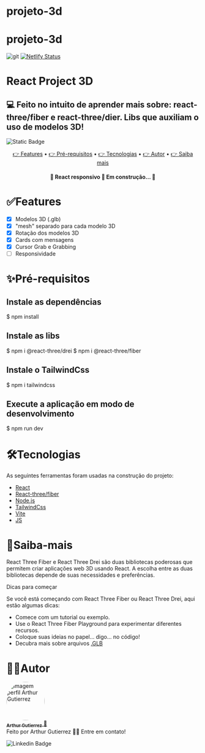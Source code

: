 # projeto-3d
# projeto-3d
![git](https://github.com/ArthurGuti/projeto-3d/assets/131212175/06817cac-d0f0-4ba1-88b3-d4e80c3f70a7)
[![Netlify Status](https://api.netlify.com/api/v1/badges/f3da937e-4566-4b6f-b223-516d5b63cccd/deploy-status)](https://app.netlify.com/sites/project3d-arthur/deploys)

# React Project 3D 
## 💻 Feito no intuito de aprender mais sobre: react-three/fiber e react-three/dier. Libs que auxiliam o uso de modelos 3D! 

<img alt="Static Badge" src="https://img.shields.io/badge/dev%20-%20Arthur%20-%20Gutierrez?color=%23907bf2&link=www.linkedin.com%2Fin%2Farthur-gutierrez-de-oliveira-dev2110">

<p align="center">
 <a href="#features"> 👉 Features</a> •
 <a href="#pré-requisitos"> 👉 Pré-requisitos</a> • 
 <a href="#tecnologias"> 👉 Tecnologias</a> • 
 <a href="#autor">👉 Autor</a> •
 <a href="#saiba-mais">👉 Saiba mais</a>
</p>

<h4 align="center"> 
	🚧  React responsivo 🚀 Em construção...  🚧
</h4>

# ✅Features

- [x] Modelos 3D (.glb)
- [x] "mesh" separado para cada modelo 3D
- [x] Rotação dos modelos 3D
- [x] Cards com mensagens
- [x] Cursor Grab e Grabbing
- [ ] Responsividade 

# ✨Pré-requisitos

## Instale as dependências
$ npm install 

## Instale as libs
$ npm i @react-three/drei
$ npm i @react-three/fiber

## Instale o TailwindCss
$ npm i tailwindcss

## Execute a aplicação em modo de desenvolvimento
$ npm run dev

# 🛠Tecnologias

As seguintes ferramentas foram usadas na construção do projeto:

- [React](https://pt-br.reactjs.org/)
- [React-three/fiber](https://docs.pmnd.rs/react-three-fiber/getting-started/introduction)
- [Node.js](https://nodejs.org/en/)
- [TailwindCss](https://tailwindcss.com/)
- [Vite](https://vitejs.dev/)
- [JS](https://vitejs.dev/](https://developer.mozilla.org/pt-BR/docs/Web/JavaScript))

# 📝Saiba-mais
React Three Fiber e React Three Drei são duas bibliotecas poderosas que permitem criar aplicações web 3D usando React. A escolha entre as duas bibliotecas depende de suas necessidades e preferências.

Dicas para começar

Se você está começando com React Three Fiber ou React Three Drei, aqui estão algumas dicas:

- Comece com um tutorial ou exemplo.
- Use o React Three Fiber Playground para experimentar diferentes recursos.
- Coloque suas ideias no papel... digo... no código!
- Decubra mais sobre arquivos [.GLB](https://imagetostl.com/pt/ver-glb-online)

# 🧑‍💻Autor
<a href="https://github.com/ArthurGuti/">
<img  style="border-radius: 50%;" src="https://avatars.githubusercontent.com/u/131212175?s=400&u=ad1122209b601713ba611d911af19ade07d17c6f&v=4" width="100px;" alt="Imagem perfil Arthur Gutierrez"/>
 <br/>
 <sub><b>Arthur Gutierrez</b></sub>
</a> <a href="www.linkedin.com/in/arthur-gutierrez-de-oliveira-dev2110" title="Linkedin">🚀</a><br/>
Feito por Arthur Gutierrez 👋🏽 Entre em contato!
<br/>

![Linkedin Badge](https://img.shields.io/badge/-ArthurDev-blue?style=flat-square&logo=Linkedin&logoColor=white&link=www.linkedin.com/in/arthur-gutierrez-de-oliveira-dev2110)
